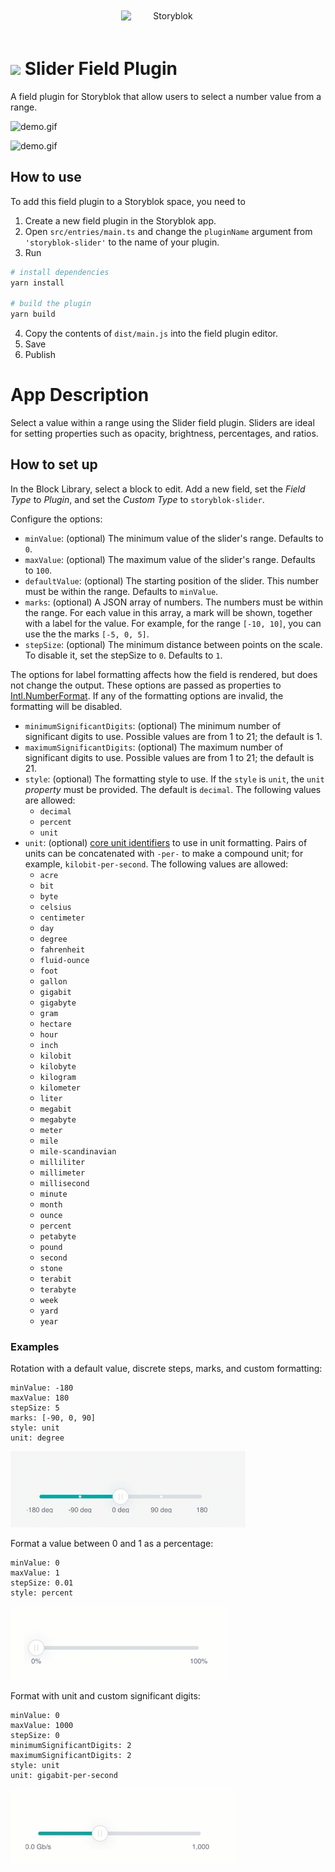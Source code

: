 <p style="text-align: center">
  <a href="https://www.storyblok.com/" rel="noopener">
 <img width=150px src="https://a.storyblok.com/f/51376/3856x824/fea44d52a9/colored-full.png" alt="Storyblok" style="display:inline-block;margin:20px;"></a>
</p>

<h1>
<img src="assets/icon.svg" height="26px">
Slider Field Plugin
</h1>

A field plugin for Storyblok that allow users to select a number value from a range.

![demo.gif](assets/screenshot.png)

![demo.gif](docs/demo.gif)

## How to use

To add this field plugin to a Storyblok space, you need to

1. Create a new field plugin in the Storyblok app.
2. Open `src/entries/main.ts` and change the `pluginName` argument from `'storyblok-slider'` to the name of your plugin.
3. Run

```bash
# install dependencies
yarn install

# build the plugin
yarn build
```

4. Copy the contents of `dist/main.js` into the field plugin editor.
5. Save
6. Publish

# App Description

Select a value within a range using the Slider field plugin. Sliders are ideal for setting properties such as opacity, brightness, percentages, and ratios.

## How to set up

In the Block Library, select a block to edit. Add a new field, set the _Field Type_ to _Plugin_, and set the _Custom Type_ to `storyblok-slider`.

Configure the options:

* `minValue`: (optional) The minimum value of the slider's range. Defaults to `0`.
* `maxValue`: (optional) The maximum value of the slider's range. Defaults to `100`.
* `defaultValue`: (optional) The starting position of the slider. This number must be within the range. Defaults to `minValue`.
* `marks`: (optional) A JSON array of numbers. The numbers must be within the range. For each value in this array, a mark will be shown, together with a label for the value. For example, for the range `[-10, 10]`, you can use the the marks `[-5, 0, 5]`.
* `stepSize`: (optional) The minimum distance between points on the scale. To disable it, set the stepSize to `0`. Defaults to `1`.

The options for label formatting affects how the field is rendered, but does not change the output. These options are passed as properties to [Intl.NumberFormat](https://developer.mozilla.org/en-US/docs/Web/JavaScript/Reference/Global_Objects/Intl/NumberFormat/NumberFormat#syntax). If any of the formatting options are invalid, the formatting will be disabled. 

* `minimumSignificantDigits`: (optional) The minimum number of significant digits to use. Possible values are from 1 to 21; the default is 1.
* `maximumSignificantDigits`: (optional) The maximum number of significant digits to use. Possible values are from 1 to 21; the default is 21.
* `style`: (optional) The formatting style to use. If the `style` is `unit`, the `unit` _property_ must be provided. The default is `decimal`.  The following values are allowed:
  * `decimal`
  * `percent`
  * `unit` 
* `unit`: (optional) [core unit identifiers](https://unicode.org/reports/tr35/tr35-general.html#Unit_Elements) to use in unit formatting. Pairs of units can be concatenated with `-per-` to make a compound unit; for example, `kilobit-per-second`. The following values are allowed:
  * `acre`
  * `bit`
  * `byte`
  * `celsius`
  * `centimeter`
  * `day`
  * `degree`
  * `fahrenheit`
  * `fluid-ounce`
  * `foot`
  * `gallon`
  * `gigabit`
  * `gigabyte`
  * `gram`
  * `hectare`
  * `hour`
  * `inch`
  * `kilobit`
  * `kilobyte`
  * `kilogram`
  * `kilometer`
  * `liter`
  * `megabit`
  * `megabyte`
  * `meter`
  * `mile`
  * `mile-scandinavian`
  * `milliliter`
  * `millimeter`
  * `millisecond`
  * `minute`
  * `month`
  * `ounce`
  * `percent`
  * `petabyte`
  * `pound`
  * `second`
  * `stone`
  * `terabit`
  * `terabyte`
  * `week`
  * `yard`
  * `year`

### Examples

Rotation with a default value, discrete steps, marks, and custom formatting:

```
minValue: -180
maxValue: 180
stepSize: 5
marks: [-90, 0, 90]
style: unit
unit: degree
```
![rotation.gif](docs%2Frotation.gif)


Format a value between 0 and 1 as a percentage:

```
minValue: 0
maxValue: 1
stepSize: 0.01
style: percent
```
![percent.gif](docs%2Fpercent.gif)


Format with unit and custom significant digits:

```
minValue: 0
maxValue: 1000
stepSize: 0
minimumSignificantDigits: 2
maximumSignificantDigits: 2
style: unit
unit: gigabit-per-second
```

![gigabit-per-second.gif](docs%2Fgigabit-per-second.gif)